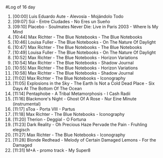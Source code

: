 #Log of 16 day

1. [00:00] Luis Eduardo Aute - Alevosía - Mojándolo Todo
1. [09:07] Súi - Entre Ciudades - No Eres un Sueño
1. [09:10] Placebo - Soulmates Never Die: Live in Paris 2003 - Where Is My Mind
1. [10:44] Max Richter - The Blue Notebooks - The Blue Notebooks
1. [10:46] Louisa Fuller - The Blue Notebooks - On The Nature Of Daylight
1. [10:47] Max Richter - The Blue Notebooks - The Blue Notebooks
1. [10:49] Louisa Fuller - The Blue Notebooks - On The Nature Of Daylight
1. [10:52] Max Richter - The Blue Notebooks - Horizon Variations
1. [10:54] Max Richter - The Blue Notebooks - Shadow Journal
1. [10:55] Max Richter - The Blue Notebooks - Horizon Variations
1. [10:58] Max Richter - The Blue Notebooks - Shadow Journal
1. [11:02] Max Richter - The Blue Notebooks - Iconography
1. [11:05] Explosions in the Sky - The Earth Is Not a Cold Dead Place - Six Days At The Bottom Of The Ocean
1. [11:14] Pentaphobe - A Tribal Metamorphosis - I Cash Radii
1. [11:16] Blackmore's Night - Ghost Of A Rose - Nur Eine Minute (instrumental)
1. [11:17] sToa - Porta VIII - Partus
1. [11:18] Max Richter - The Blue Notebooks - Iconography
1. [11:20] Therion - Deggial - O Fortuna
1. [11:23] Dark Reality - Oh Precious Haze Pervade the Pain - Fruhling elegisch
1. [11:27] Max Richter - The Blue Notebooks - Iconography
1. [11:28] Blonde Redhead - Melody of Certain Damaged Lemons - For the Damaged
1. [11:31] M+A - promo track - My Super8
